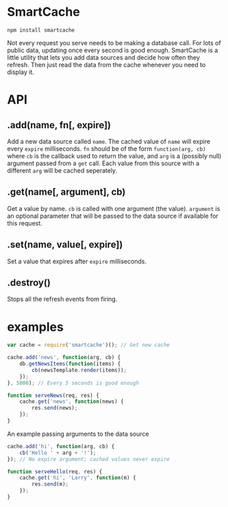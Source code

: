 SmartCache
==========

`npm install smartcache`

Not every request you serve needs to be making a database call. For lots of public data, updating once every second is good enough. SmartCache is a little utility that lets you add data sources and decide how often they refresh. Then just read the data from the cache whenever you need to display it.

API
===

.add(name, fn[, expire])
------------------------

Add a new data source called `name`. The cached value of `name` will expire every `expire` milliseconds. `fn` should be of the form `function(arg, cb)` where `cb` is the callback used to return the value, and `arg` is a (possibly null) argument passed from a `get` call. Each value from this source with a different `arg` will be cached seperately.

.get(name[, argument], cb)
--------------

Get a value by name. `cb` is called with one argument (the value). `argument` is an optional parameter that will be passed to the data source if available for this request.

.set(name, value[, expire])
---------------------------

Set a value that expires after `expire` milliseconds.

.destroy()
----------

Stops all the refresh events from firing.

examples
========

```javascript
var cache = require('smartcache')(); // Get new cache

cache.add('news', function(arg, cb) {
	db.getNewsItems(function(items) {
		cb(newsTemplate.render(items));
	});
}, 5000); // Every 5 seconds is good enough

function serveNews(req, res) {
	cache.get('news', function(news) {
		res.send(news);
	});
}
```

An example passing arguments to the data source

```javascript
cache.add('hi', function(arg, cb) {
	cb('Hello ' + arg + '!');
}); // No expire argument; cached values never expire

function serveHello(req, res) {
	cache.get('hi', 'Larry', function(m) {
		res.send(m);
	});
}
```
